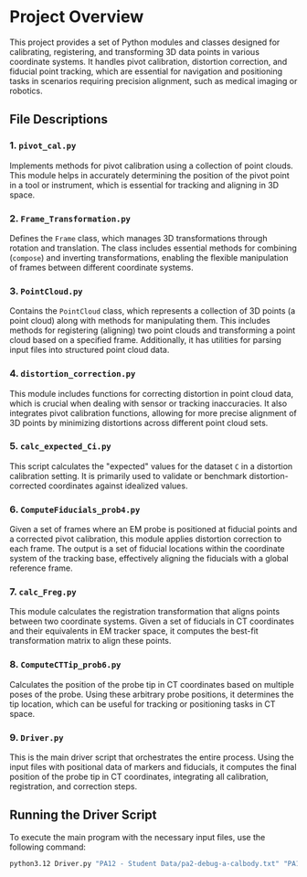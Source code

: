 
# Project Overview

This project provides a set of Python modules and classes designed for calibrating, registering, and transforming 3D data points in various coordinate systems. It handles pivot calibration, distortion correction, and fiducial point tracking, which are essential for navigation and positioning tasks in scenarios requiring precision alignment, such as medical imaging or robotics.

## File Descriptions

### 1. `pivot_cal.py`
Implements methods for pivot calibration using a collection of point clouds. This module helps in accurately determining the position of the pivot point in a tool or instrument, which is essential for tracking and aligning in 3D space.

### 2. `Frame_Transformation.py`
Defines the `Frame` class, which manages 3D transformations through rotation and translation. The class includes essential methods for combining (`compose`) and inverting transformations, enabling the flexible manipulation of frames between different coordinate systems.

### 3. `PointCloud.py`
Contains the `PointCloud` class, which represents a collection of 3D points (a point cloud) along with methods for manipulating them. This includes methods for registering (aligning) two point clouds and transforming a point cloud based on a specified frame. Additionally, it has utilities for parsing input files into structured point cloud data.

### 4. `distortion_correction.py`
This module includes functions for correcting distortion in point cloud data, which is crucial when dealing with sensor or tracking inaccuracies. It also integrates pivot calibration functions, allowing for more precise alignment of 3D points by minimizing distortions across different point cloud sets.

### 5. `calc_expected_Ci.py`
This script calculates the "expected" values for the dataset `C` in a distortion calibration setting. It is primarily used to validate or benchmark distortion-corrected coordinates against idealized values.

### 6. `ComputeFiducials_prob4.py`
Given a set of frames where an EM probe is positioned at fiducial points and a corrected pivot calibration, this module applies distortion correction to each frame. The output is a set of fiducial locations within the coordinate system of the tracking base, effectively aligning the fiducials with a global reference frame.

### 7. `calc_Freg.py`
This module calculates the registration transformation that aligns points between two coordinate systems. Given a set of fiducials in CT coordinates and their equivalents in EM tracker space, it computes the best-fit transformation matrix to align these points.

### 8. `ComputeCTTip_prob6.py`
Calculates the position of the probe tip in CT coordinates based on multiple poses of the probe. Using these arbitrary probe positions, it determines the tip location, which can be useful for tracking or positioning tasks in CT space.

### 9. `Driver.py`
This is the main driver script that orchestrates the entire process. Using the input files with positional data of markers and fiducials, it computes the final position of the probe tip in CT coordinates, integrating all calibration, registration, and correction steps.

## Running the Driver Script

To execute the main program with the necessary input files, use the following command:

```bash
python3.12 Driver.py "PA12 - Student Data/pa2-debug-a-calbody.txt" "PA12 - Student Data/pa2-debug-a-calreadings.txt" "PA12 - Student Data/pa2-debug-a-empivot.txt" "PA12 - Student Data/pa2-debug-a-ct-fiducials.txt" "PA12 - Student Data/pa2-debug-a-em-fiducialss.txt" "PA12 - Student Data/pa2-debug-a-EM-nav.txt"
